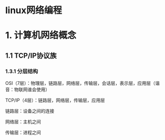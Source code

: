# linux网络编程

# 1. 计算机网络概念

## 1.1 TCP/IP协议族



### 1.3.1 分层结构

OSI（7层）：物理层，链路层，网络层，传输层，会话层，表示层，应用层（谐音：物联网谁会使用）

TCP/IP（4层）：链路层，网络层，传输层，应用层

链路层：设备之间的连接

网络层：主机之间

传输层：进程之间

